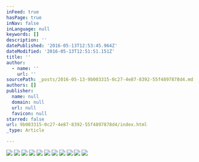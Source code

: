 ```yaml
---
inFeed: true
hasPage: true
inNav: false
inLanguage: null
keywords: []
description: ''
datePublished: '2016-05-13T12:53:45.964Z'
dateModified: '2016-05-13T12:51:51.151Z'
title: ''
author:
  - name: ''
    url: ''
sourcePath: _posts/2016-05-13-9b003315-0c27-4e87-8392-55f4897878d4.md
authors: []
publisher:
  name: null
  domain: null
  url: null
  favicon: null
starred: false
url: 9b003315-0c27-4e87-8392-55f4897878d4/index.html
_type: Article

---
```

![](https://the-grid-user-content.s3-us-west-2.amazonaws.com/f9414eae-6d04-42e3-8d0d-7487b0368dc0.jpg)
![](https://the-grid-user-content.s3-us-west-2.amazonaws.com/8cb03b66-1027-451b-a20c-9a51ed06a2c3.jpg)
![](https://the-grid-user-content.s3-us-west-2.amazonaws.com/e4cd3855-787d-41e7-88f7-735d253ed6a0.jpg)
![](https://the-grid-user-content.s3-us-west-2.amazonaws.com/266988f4-2487-427a-9092-732a202d5b20.jpg)
![](https://the-grid-user-content.s3-us-west-2.amazonaws.com/489d22c6-45f5-4b70-9b9c-070fe3e8583c.jpg)
![](https://the-grid-user-content.s3-us-west-2.amazonaws.com/d8f94c8d-fd6c-404e-9c61-c142813b5068.jpg)
![](https://the-grid-user-content.s3-us-west-2.amazonaws.com/e127d70d-41ca-4ccc-92b8-89a7fde2ab77.jpg)
![](https://the-grid-user-content.s3-us-west-2.amazonaws.com/cc3506e2-60f2-4005-84c2-0c140fa9e32a.jpg)
![](https://the-grid-user-content.s3-us-west-2.amazonaws.com/d07edab0-edc2-4b2d-b1d8-eca602fedaa0.jpg)
![](https://the-grid-user-content.s3-us-west-2.amazonaws.com/f16e120d-1d64-4728-97de-6e229bea2ce4.jpg)
![](https://the-grid-user-content.s3-us-west-2.amazonaws.com/f1cd1901-63e5-4c4b-90b9-c5d1280d3aa3.jpg)